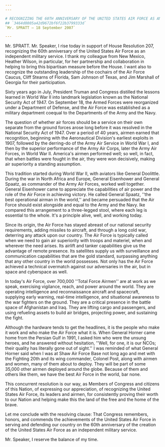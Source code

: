 ```yaml
---
---

# RECOGNIZING THE 60TH ANNIVERSARY OF THE UNITED STATES AIR FORCE AS AN  INDEPENDENT MILITARY SERVICE
## `3464d0805a42d9672bf6f22b3799333d`
`Mr. SPRATT — 18 September 2007`

---
```



Mr. SPRATT. Mr. Speaker, I rise today in support of House Resolution 
207, recognizing the 60th anniversary of the United States Air Force as 
an independent military service. I thank my colleague from New Mexico, 
Heather Wilson, in particular, for her partnership and collaboration in 
helping to bring this bipartisan measure before the House. I want also 
to recognize the outstanding leadership of the cochairs of the Air 
Force Caucus, Cliff Stearns of Florida, Sam Johnson of Texas, and Jim 
Marshall of Georgia for their participation.

Sixty years ago in July, President Truman and Congress distilled the 
lessons learned in World War II into landmark legislation known as the 
National Security Act of 1947. On September 18, the Armed Forces were 
reorganized under a Department of Defense, and the Air Force was 
established as a military department coequal to the Departments of the 
Army and the Navy.

The question of whether air forces should be a service on their own 
separate from the ground forces arose long before it was resolved in 
the National Security Act of 1947. Over a period of 40 years, airmen 
earned that recognition, beginning with the Aeronautical Division's 
earliest exploits in 1907, followed by the derring-do of the Army Air 
Service in World War I, and then by the superior performance of the 
Army Air Corps, later the Army Air Forces, in World War II. America's 
airmen performed well; so well, in fact, that when battles were fought 
in the air, they were won decisively, making air superiority a standing 
assumption.

This tradition started during World War II, with aviators like 
General Doolittle. During the war in North Africa and Europe, General 
Eisenhower and General Spaatz, as commander of the Army Air Forces, 
worked well together. General Eisenhower came to appreciate the 
capabilities of air power and the role of the Air Force in achieving 
victory. He called General Spaatz, ''the best operational airman in the 
world,'' and became persuaded that the Air Force should exist alongside 
and equal to the Army and the Navy. Ike compared this arrangement to a 
three-legged stool, where each leg is essential to the whole. It's a 
principle alive, well, and working today.

Since its origin, the Air Force has stayed abreast of our national 
security requirements, adding missiles to aircraft, and through a long 
cold war, deterring any attack upon our country. The Air Force is 
typically called when we need to gain air superiority with troops and 
materiel, when and wherever the need arises. Its airlift and tanker 
capabilities give us the advantage of remote presence. Its satellites 
supply us with surveillance and communication capabilities that are the 
gold standard, surpassing anything that any other country in the world 
possesses. Not only has the Air Force achieved a technical overmatch 
against our adversaries in the air, but in space and cyberspace as 
well.

In today's Air Force, over 700,000 ''Total Force Airmen'' are at work 
as we speak, exercising vigilance, reach, and power around the world. 
They are operating intelligence and reconnaissance aircraft and 
spacecraft, supplying early warning, real-time intelligence, and 
situational awareness to the war fighters on the ground. They are a 
critical presence in the battle space of Afghanistan and Iraq. They are 
lifting cargo and passengers, and using refueling assets to build air 
bridges, projecting power, and sustaining the fight.

Although the hardware tends to get the headlines, it is the people 
who make it work and who make the Air Force what it is. When General 
Horner came home from the Persian Gulf in 1991, I asked him who were 
the unsung heroes, and he answered without hesitation, ''Well, for one, 
it is our NCOs; their quality has literally gone out of sight.'' I was 
reminded of what General Horner said when I was at Shaw Air Force Base 
not long ago and met with the Fighting 20th and its wing commander, 
Colonel Post, along with airmen and women, many of them about to 
deploy. They will be part of some 35,000 other airmen deployed around 
the globe. Because of them and others like them, we have the best Air 
Force in the world, bar none.

This concurrent resolution is our way, as Members of Congress and 
citizens of this Nation, of expressing our appreciation, of recognizing 
the United States Air Force, its leaders and airmen, for consistently 
proving their worth to our Nation and helping make this the land of the 
free and the home of the brave.

Let me conclude with the resolving clause: That Congress remembers, 
honors, and commends the achievements of the United States Air Force in 
serving and defending our country on the 60th anniversary of the 
creation of the United States Air Force as an independent military 
service.

Mr. Speaker, I reserve the balance of my time.